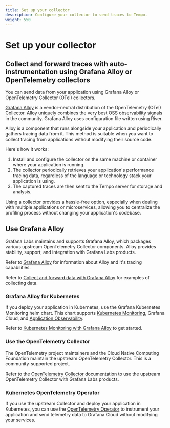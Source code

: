 ```yaml
---
title: Set up your collector
description: Configure your collector to send traces to Tempo.
weight: 550
---
```


# Set up your collector

## Collect and forward traces with auto-instrumentation using Grafana Alloy or OpenTelemetry collectors

You can send data from your application using Grafana Alloy or OpenTelemetry Collector (OTel) collectors.

[Grafana Alloy](https://grafana.com/docs/alloy/latest/) is a vendor-neutral distribution of the OpenTelemetry (OTel) Collector.
Alloy uniquely combines the very best OSS observability signals in the community.
Grafana Alloy uses configuration file written using River.

Alloy is a component that runs alongside your application and periodically gathers tracing data from it.
This method is suitable when you want to collect tracing from applications without modifying their source code.

Here's how it works:

1. Install and configure the collector on the same machine or container where your application is running.
2. The collector periodically retrieves your application's performance tracing data, regardless of the language or technology stack your application is using.
3. The captured traces are then sent to the Tempo server for storage and analysis.

Using a collector provides a hassle-free option, especially when dealing with multiple applications or microservices, allowing you to centralize the profiling process without changing your application's codebase.

## Use Grafana Alloy

Grafana Labs maintains and supports Grafana Alloy, which packages various upstream OpenTelemetry Collector components. Alloy provides stability, support, and integration with Grafana Labs products.

Refer to [Grafana Alloy](/docs/tempo<TEMPO_VERSION>setup-up-for-tracing/setup-up-collector/grafana-alloy) for information about Alloy and it's tracing capabilities.

Refer to [Collect and forward data with Grafana Alloy](https://grafana.com/docs/alloy/<ALLOY_VERSION>/collect/) for examples of collecting data.

### Grafana Alloy for Kubernetes

If you deploy your application in Kubernetes, use the Grafana Kubernetes Monitoring helm chart. This chart supports [Kubernetes Monitoring](https://github.com/grafana/opentelemetry-docs/blob/main/docs/grafana-cloud/monitor-infrastructure/kubernetes-monitoring), Grafana Cloud, and [Application Observability](https://grafana.com/docs/grafana-cloud/monitor-applications/application-observability/).

Refer to [Kubernetes Monitoring with Grafana Alloy](https://github.com/grafana/opentelemetry-docs/blob/main/docs/sources/collector/grafana-alloy-kubernetes) to get started.

### Use the OpenTelemetry Collector

The OpenTelemetry project maintainers and the Cloud Native Computing Foundation maintain the upstream OpenTelemetry Collector. This is a community-supported project.

Refer to the [OpenTelemetry Collector](https://github.com/grafana/opentelemetry-docs/blob/main/docs/sources/collector/opentelemetry-collector) documentation to use the upstream OpenTelemetry Collector with Grafana Labs products.

### Kubernetes OpenTelemetry Operator

If you use the upstream Collector and deploy your application in Kubernetes, you can use the [OpenTelemetry Operator](https://github.com/grafana/opentelemetry-docs/blob/main/docs/sources/instrument/opentelemetry-operator) to instrument your application and send telemetry data to Grafana Cloud without modifying your services.

